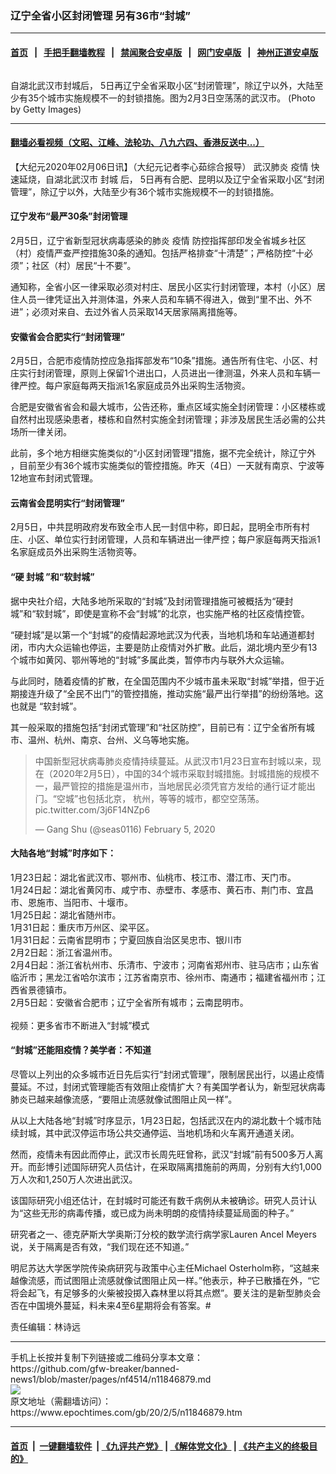 ### 辽宁全省小区封闭管理 另有36市“封城”
------------------------

#### [首页](https://github.com/gfw-breaker/banned-news1/blob/master/README.md) &nbsp;&nbsp;|&nbsp;&nbsp; [手把手翻墙教程](https://github.com/gfw-breaker/guides/wiki) &nbsp;&nbsp;|&nbsp;&nbsp; [禁闻聚合安卓版](https://github.com/gfw-breaker/bn-android) &nbsp;&nbsp;|&nbsp;&nbsp; [网门安卓版](https://github.com/oGate2/oGate) &nbsp;&nbsp;|&nbsp;&nbsp; [神州正道安卓版](https://github.com/SzzdOgate/update) 



<div><img alt="" class="aligncenter wp-post-image" src="https://i.epochtimes.com/assets/uploads/2020/02/GettyImages-1198372862-600x400.jpg"/>
<div class="red16 caption">
 <p>
  自湖北武汉市封城后， 5日再辽宁全省采取小区“封闭管理”，除辽宁以外，大陆至少有35个城市实施规模不一的封锁措施。图为2月3日空荡荡的武汉市。 (Photo by Getty Images)
 </p>
</div>
</div><hr/>

#### [翻墙必看视频（文昭、江峰、法轮功、八九六四、香港反送中...）](http://167.172.214.107/home.html)

<div><p>
 【大纪元2020年02月06日讯】（大纪元记者李心茹综合报导）
 <ok href="https://www.epochtimes.com/gb/tag/%E6%AD%A6%E6%B1%89%E8%82%BA%E7%82%8E.html">
  武汉肺炎
 </ok>
 <ok href="https://www.epochtimes.com/gb/tag/%E7%96%AB%E6%83%85.html">
  疫情
 </ok>
 快速延烧，自湖北武汉市
 <ok href="https://www.epochtimes.com/gb/tag/%E5%B0%81%E5%9F%8E.html">
  封城
 </ok>
 后， 5日再有合肥、昆明以及辽宁全省采取小区“封闭管理”，除辽宁以外，大陆至少有36个城市实施规模不一的封锁措施。
</p>
<h4>
 辽宁发布“最严30条”封闭管理
</h4>
<p>
 2月5日，辽宁省新型冠状病毒感染的肺炎
 <ok href="https://www.epochtimes.com/gb/tag/%E7%96%AB%E6%83%85.html">
  疫情
 </ok>
 防控指挥部印发全省城乡社区（村）疫情严查严控措施30条的通知。包括严格排查“十清楚”；严格防控“十必须”；社区（村）居民“十不要”。
</p>
<p>
 通知称，全省小区一律采取必须对村庄、居民小区实行封闭管理，本村（小区）居住人员一律凭证出入并测体温，外来人员和车辆不得进入，做到“里不出、外不进”；必须对来自、去过外省人员采取14天居家隔离措施等。
</p>
<h4>
 安徽省会合肥实行“封闭管理”
</h4>
<p>
 2月5日，合肥市疫情防控应急指挥部发布“10条”措施。通告所有住宅、小区、村庄实行封闭管理，原则上保留1个进出口，人员进出一律测温，外来人员和车辆一律严控。每户家庭每两天指派1名家庭成员外出采购生活物资。
</p>
<p>
 合肥是安徽省省会和最大城市，公告还称，重点区域实施全封闭管理：小区楼栋或自然村出现感染患者，楼栋和自然村实施全封闭管理；非涉及居民生活必需的公共场所一律关闭。
</p>
<p>
 此前，多个地方相继实施类似的“小区封闭管理”措施，据不完全统计，除辽宁外 ，目前至少有36个城市实施类似的管控措施。昨天（4日）一天就有南京、宁波等12地宣布封闭式管理。
</p>
<h4>
 云南省会昆明实行“封闭管理”
</h4>
<p>
 2月5日，中共昆明政府发布致全市人民一封信中称，即日起，昆明全市所有村庄、小区、单位实行封闭管理，人员和车辆进出一律严控；每户家庭每两天指派1名家庭成员外出采购生活物资等。
</p>
<h4>
 “硬
 <ok href="https://www.epochtimes.com/gb/tag/%E5%B0%81%E5%9F%8E.html">
  封城
 </ok>
 ”和“软封城”
</h4>
<p>
 据中央社介绍，大陆多地所采取的“封城”及封闭管理措施可被概括为“硬封城”和“软封城”，即使是宣称不会“封城”的北京，也实施严格的社区疫情控管。
</p>
<p>
 “硬封城”是以第一个“封城”的疫情起源地武汉为代表，当地机场和车站通道都封闭，市内大众运输也停运，主要是防止疫情对外扩散。此后，湖北境内至少有13个城市如黄冈、鄂州等地的“封城”多属此类，暂停市内与联外大众运输。
</p>
<p>
 与此同时，随着疫情的扩散，在全国范围内不少城市虽未采取“封城”举措，但于近期接连升级了“全民不出门”的管控措施，推动实施“最严出行举措”的纷纷落地。这也就是 “软封城”。
</p>
<p>
 其一般采取的措施包括“封闭式管理”和“社区防控”，目前已有：辽宁全省所有城市、温州、杭州、南京、台州、义乌等地实施。
</p>
<blockquote class="twitter-tweet">
 <p dir="ltr" lang="zh">
  中国新型冠状病毒肺炎疫情持续蔓延。从武汉市1月23日宣布封城以来，现在（2020年2月5日），中国的34个城市采取封城措施。封城措施的规模不一，最严管控的措施是温州市，当地居民必须凭官方发给的通行证才能出门。“空城”也包括北京， 杭州，等等的城市，都空空荡荡。
  <ok href="https://t.co/3j6F14NZp6">
   pic.twitter.com/3j6F14NZp6
  </ok>
 </p>
 <p>
  — Gang Shu (@seas0116)
  <ok href="https://twitter.com/seas0116/status/1225102655980130305?ref_src=twsrc%5Etfw">
   February 5, 2020
  </ok>
 </p>
</blockquote>
<p>
</p>
<h4>
 大陆各地“封城”时序如下：
</h4>
<p>
 1月23日起：湖北省武汉市、鄂州市、仙桃市、枝江市、潜江市、天门市。
 <br/>
 1月24日起：湖北省黄冈市、咸宁市、赤壁市、孝感市、黄石市、荆门市、宜昌市、恩施市、当阳市、十堰市。
 <br/>
 1月25日起：湖北省随州市。
 <br/>
 1月31日起：重庆市万州区、梁平区。
 <br/>
 1月31日起：云南省昆明市；宁夏回族自治区吴忠市、银川市
 <br/>
 2月2日起：浙江省温州市。
 <br/>
 2月4日起：浙江省杭州市、乐清市、宁波市；河南省郑州市、驻马店市；山东省临沂市；黑龙江省哈尔滨市；江苏省南京市、徐州市、南通市；福建省福州市；江西省景德镇市。
 <br/>
 2月5日起：安徽省合肥市；辽宁全省所有城市；云南昆明市。
 <br/>
 <br/>
 视频：更多省市不断进入“封城”模式
</p>
<h4>
 “封城”还能阻疫情？美学者：不知道
</h4>
<p>
 尽管以上列出的众多城市近日先后实行“封闭式管理”，限制居民出行，以遏止疫情蔓延。不过，封闭式管理能否有效阻止疫情扩大？有美国学者认为，新型冠状病毒肺炎已越来越像流感，“要阻止流感就像试图阻止风一样”。
</p>
<p>
 从以上大陆各地“封城”时序显示，1月23日起，包括武汉在内的湖北数十个城市陆续封城，其中武汉停运市场公共交通停运、当地机场和火车离开通道关闭。
</p>
<p>
 然而，疫情未有因此而停止，武汉市长周先旺曾称，武汉“封城”前有500多万人离开。而彭博引述国际研究人员估计，在采取隔离措施前的两周，分别有大约1,000万人次和1,250万人次进出武汉。
</p>
<p>
 该国际研究小组还估计，在封城时可能还有数千病例从未被确诊。研究人员计认为“这些无形的病毒传播，或已成为尚未明朗的疫情持续蔓延局面的种子。”
</p>
<p>
 研究者之一、德克萨斯大学奥斯汀分校的数学流行病学家Lauren Ancel Meyers说，关于隔离是否有效，“我们现在还不知道。”
</p>
<p>
 明尼苏达大学医学院传染病研究与政策中心主任Michael Osterholm称，“这越来越像流感，而试图阻止流感就像试图阻止风一样。”他表示，种子已散播在外，“它将会起飞，有足够多的火柴被投掷入森林里以将其点燃”。要关注的是新型肺炎会否在中国境外蔓延，料未来4至6星期将会有答案。#
</p>
<p>
 责任编辑：林诗远
</p>
</div>
<hr/>
手机上长按并复制下列链接或二维码分享本文章：<br/>
https://github.com/gfw-breaker/banned-news1/blob/master/pages/nf4514/n11846879.md <br/>
<a href='https://github.com/gfw-breaker/banned-news1/blob/master/pages/nf4514/n11846879.md'><img src='https://github.com/gfw-breaker/banned-news1/blob/master/pages/nf4514/n11846879.md.png'/></a> <br/>
原文地址（需翻墙访问）：https://www.epochtimes.com/gb/20/2/5/n11846879.htm


------------------------
#### [首页](https://github.com/gfw-breaker/banned-news1/blob/master/README.md) &nbsp;|&nbsp; [一键翻墙软件](https://github.com/gfw-breaker/nogfw/blob/master/README.md) &nbsp;| [《九评共产党》](https://github.com/gfw-breaker/9ping.md/blob/master/README.md#九评之一评共产党是什么) | [《解体党文化》](https://github.com/gfw-breaker/jtdwh.md/blob/master/README.md) | [《共产主义的终极目的》](https://github.com/gfw-breaker/gczydzjmd.md/blob/master/README.md)


<img src='http://gfw-breaker.win/banned-news/pages/nf4514/n11846879.md' width='0px' height='0px'/>